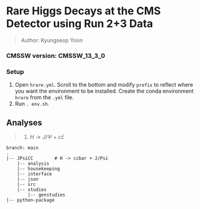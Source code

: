 <!-- README -->
# Rare Higgs Decays at the CMS Detector using Run 2+3 Data
> Author: Kyungseop Yoon

### CMSSW version: CMSSW_13_3_0

### Setup
1. Open `hrare.yml`. Scroll to the bottom and modify `prefix` to reflect where you want the environment to be installed. Create the conda environment `hrare` from the `.yml` file.
2. Run `. env.sh`.

## Analyses
> 1. $H \rightarrow J/\Psi + c\bar{c}$

    branch: main
    .
    |-- JPsiCC        # H -> ccbar + J/Psi
        |-- analysis
        |-- housekeeping
        |-- interface
        |-- json
        |-- src
        |-- studies
            |-- genstudies
    |-- python-package
